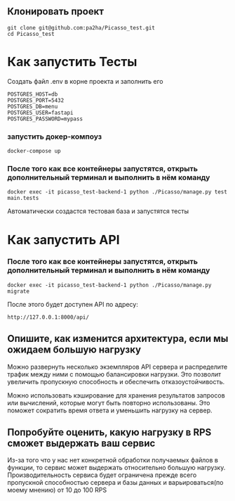 ## Клонировать проект
```
git clone git@github.com:pa2ha/Picasso_test.git
cd Picasso_test
```
# Как запустить Тесты

Cоздать файл .env в корне проекта и заполнить его
```
POSTGRES_HOST=db
POSTGRES_PORT=5432
POSTGRES_DB=menu
POSTGRES_USER=fastapi
POSTGRES_PASSWORD=mypass
```
### запустить докер-компоуз
```
docker-compose up
```
### После того как все контейнеры запустятся, открыть дополнительный терминал и выполнить в нём команду
```
docker exec -it picasso_test-backend-1 python ./Picasso/manage.py test main.tests
```
Автоматически создастся тестовая база и запустятся тесты


# Как запустить API


### После того как все контейнеры запустятся, открыть дополнительный терминал и выполнить в нём команду


```
docker exec -it picasso_test-backend-1 python ./Picasso/manage.py migrate
```
После этого будет доступен API по адресу:
```
http://127.0.0.1:8000/api/
```

## Опишите, как изменится архитектура, если мы ожидаем большую нагрузку

Можно развернуть несколько экземпляров API сервера и распределите трафик между ними с помощью балансировки нагрузки. Это позволит увеличить пропускную способность и обеспечить отказоустойчивость.



Можно использовать кэширование для хранения результатов запросов или вычислений, которые могут быть повторно использованы. Это поможет сократить время ответа и уменьшить нагрузку на сервер.

## Попробуйте оценить, какую нагрузку в RPS сможет выдержать ваш сервис

Из-за того что у нас нет конкретной обработки получаемых файлов в функции, то сервис может выдержать относительно большую нагрузку.
Производительность сервиса будет ограничена прежде всего пропускной способностью сервера и базы данных и варьироваться(по моему мнению)
от 10 до 100 RPS
